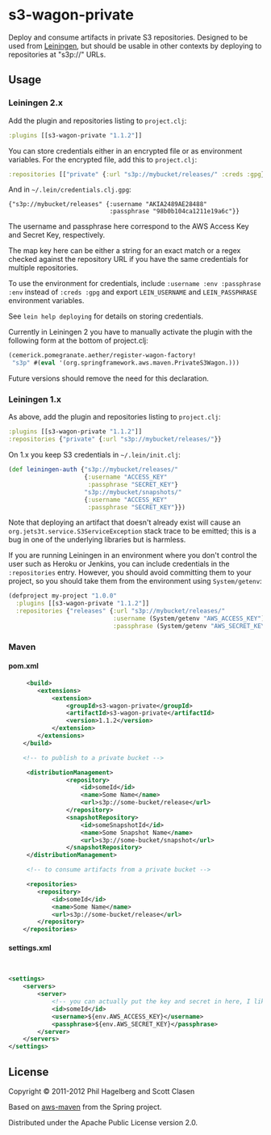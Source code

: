 # s3-wagon-private

Deploy and consume artifacts in private S3 repositories. Designed to
be used from [Leiningen](https://github.com/technomancy/leiningen),
but should be usable in other contexts by deploying to repositories at
"s3p://" URLs.

## Usage

### Leiningen 2.x

Add the plugin and repositories listing to `project.clj`:

```clj
:plugins [[s3-wagon-private "1.1.2"]]
```

You can store credentials either in an encrypted file or as
environment variables. For the encrypted file, add this to
`project.clj`:

```clj
:repositories [["private" {:url "s3p://mybucket/releases/" :creds :gpg}]]
```

And in `~/.lein/credentials.clj.gpg`:

```
{"s3p://mybucket/releases" {:username "AKIA2489AE28488"
                            :passphrase "98b0b104ca1211e19a6c"}}
```

The username and passphrase here correspond to the AWS Access Key and Secret
Key, respectively.

The map key here can be either a string for an exact match or a regex
checked against the repository URL if you have the same credentials
for multiple repositories.

To use the environment for credentials, include
`:username :env :passphrase :env` instead of `:creds :gpg` and export
`LEIN_USERNAME` and `LEIN_PASSPHRASE` environment variables.

See `lein help deploying` for details on storing credentials.

Currently in Leiningen 2 you have to manually activate the plugin with
the following form at the bottom of project.clj:

```clj
(cemerick.pomegranate.aether/register-wagon-factory!
 "s3p" #(eval '(org.springframework.aws.maven.PrivateS3Wagon.)))
 ```

Future versions should remove the need for this declaration.

### Leiningen 1.x

As above, add the plugin and repositories listing to `project.clj`:

```clj
:plugins [[s3-wagon-private "1.1.2"]]
:repositories {"private" {:url "s3p://mybucket/releases/"}}
```

On 1.x you keep S3 credentials in `~/.lein/init.clj`:

```clj
(def leiningen-auth {"s3p://mybucket/releases/"
                     {:username "ACCESS_KEY"
                      :passphrase "SECRET_KEY"}
                     "s3p://mybucket/snapshots/"
                     {:username "ACCESS_KEY"
                      :passphrase "SECRET_KEY"}})
```

Note that deploying an artifact that doesn't already exist will cause
an `org.jets3t.service.S3ServiceException` stack trace to be emitted;
this is a bug in one of the underlying libraries but is harmless.

If you are running Leiningen in an environment where you don't control
the user such as Heroku or Jenkins, you can include credentials in the
`:repositories` entry. However, you should avoid committing them to
your project, so you should take them from the environment using
`System/getenv`:

```clj
(defproject my-project "1.0.0"
  :plugins [[s3-wagon-private "1.1.2"]]
  :repositories {"releases" {:url "s3p://mybucket/releases/"
                             :username (System/getenv "AWS_ACCESS_KEY")
                             :passphrase (System/getenv "AWS_SECRET_KEY")}})
```

### Maven

#### pom.xml

```xml
     <build>
        <extensions>
            <extension>
                <groupId>s3-wagon-private</groupId>
                <artifactId>s3-wagon-private</artifactId>
                <version>1.1.2</version>
            </extension>
        </extensions>
    </build>

    <!-- to publish to a private bucket -->

     <distributionManagement>
                <repository>
                    <id>someId</id>
                    <name>Some Name</name>
                    <url>s3p://some-bucket/release</url>
                </repository>
                <snapshotRepository>
                    <id>someSnapshotId</id>
                    <name>Some Snapshot Name</name>
                    <url>s3p://some-bucket/snapshot</url>
                </snapshotRepository>
     </distributionManagement>

     <!-- to consume artifacts from a private bucket -->

     <repositories>
        <repository>
            <id>someId</id>
            <name>Some Name</name>
            <url>s3p://some-bucket/release</url>
        </repository>
    </repositories>


```

#### settings.xml



```xml


<settings>
    <servers>
        <server>
            <!-- you can actually put the key and secret in here, I like to get them from the env -->
            <id>someId</id>
            <username>${env.AWS_ACCESS_KEY}</username>
            <passphrase>${env.AWS_SECRET_KEY}</passphrase>
        </server>
    </servers>
</settings>

```


## License

Copyright © 2011-2012 Phil Hagelberg and Scott Clasen

Based on [aws-maven](http://git.springsource.org/spring-build/aws-maven)
from the Spring project.

Distributed under the Apache Public License version 2.0.
